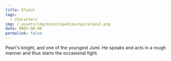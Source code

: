 ```yaml
---
title: Elazul
tags:
  - characters
img: /_assets/img/encyclopedias/npc/elazul.png
date: 0005-00-00
permalink: false
---
```

Pearl's knight, and one of the youngest Jumi. He speaks and acts in a rough manner and thus starts the occasional fight.